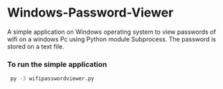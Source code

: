 

# Windows-Password-Viewer
A simple application on Windows operating system to view passwords of wifi on a windows Pc using Python module Subprocess. The password is stored on a text file. 

### To run the simple application 

```python 
 py -3 wifipasswordviewer.py
 
```
